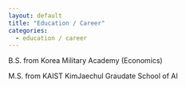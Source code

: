 ```yaml
---
layout: default
title: "Education / Career"
categories:
  - education / career
---
```


B.S. from Korea Military Academy (Economics)

M.S. from KAIST KimJaechul Graudate School of AI
